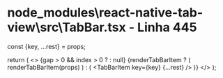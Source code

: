 # node_modules\react-native-tab-view\src\TabBar.tsx - Linha 445

const {key, ...rest} = props;

return (
        <>
          {gap > 0 && index > 0 ? <Separator width={gap} /> : null}
          {renderTabBarItem ? (
            renderTabBarItem(props)
          ) : (
            <TabBarItem key={key} {...rest} />
          )}
        </>
      );
